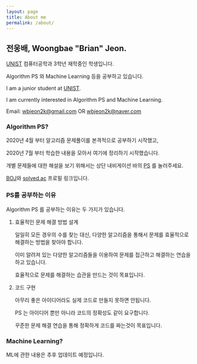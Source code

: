 ```yaml
---
layout: page
title: About me
permalink: /about/
---
```


## 전웅배, Woongbae "Brian" Jeon.

[UNIST][UNIST-link] 컴퓨터공학과 3학년 재학중인 학생입니다.

Algorithm PS 와 Machine Learning 등을 공부하고 있습니다.

I am a junior student at [UNIST][UNIST-link].

I am currently interested in Algorithm PS and Machine Learning.

Email: wbjeon2k@gmail.com OR wbjeon2k@naver.com

[UNIST-link]: https://unist.ac.kr


### Algorithm PS?

2020년 4월 부터 알고리즘 문제풀이를 본격적으로 공부하기 시작했고,

2020년 7월 부터 학습한 내용을 모아서 여기에 정리하기 시작했습니다.

개별 문제들에 대한 해설을 보기 위해서는 상단 내비게이션 바의 [PS][ps-link] 를 눌러주세요.

[BOJ][BOJ-link]와 [solved.ac][solved.ac-link] 프로필 링크입니다.


[BOJ-link]: https://www.acmicpc.net/user/wbjeon2k
[solved.ac-link]: https://solved.ac/profile/wbjeon2k
[ps-link]: https://wbjeon2k.github.io/ps/

### PS를 공부하는 이유

Algorithm PS 를 공부하는 이유는 두 가지가 있습니다.

1. 효율적인 문제 해결 방법 설계

    일일히 모든 경우의 수를 찾는 대신, 다양한 알고리즘을 통해서 문제를 효율적으로 해결하는 방법을 찾아야 합니다.
    
    이미 알려져 있는 다양한 알고리즘들을 이용하여 문제를 접근하고 해결하는 연습을 하고 있습니다.
    
    효율적으로 문제를 해결하는 습관을 만드는 것이 목표입니다.

2. 코드 구현

    아무리 좋은 아이디어라도 실제 코드로 만들지 못하면 안됩니다.

    PS 는 아이디어 뿐만 아니라 코드의 정확성도 같이 요구합니다.

    꾸준한 문제 해결 연습을 통해 정확하게 코드를 짜는것이 목표입니다.


### Machine Learning?

ML에 관한 내용은 추후 업데이트 예정입니다.